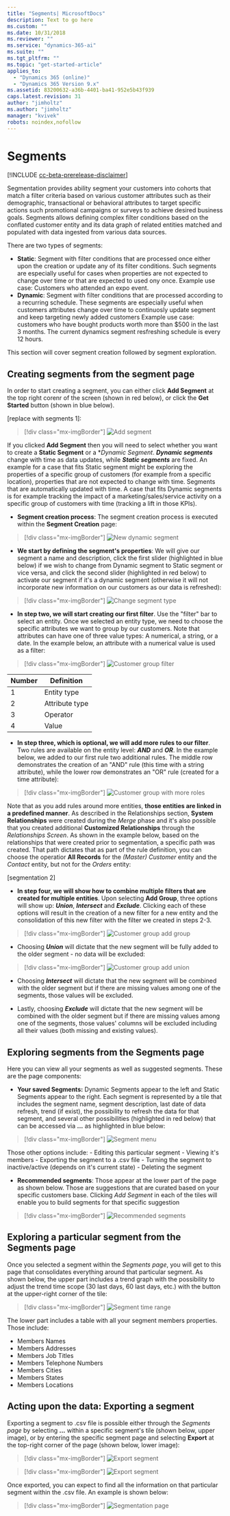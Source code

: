 ```yaml
---
title: "Segments| MicrosoftDocs"
description: Text to go here
ms.custom: ""
ms.date: 10/31/2018
ms.reviewer: ""
ms.service: "dynamics-365-ai"
ms.suite: ""
ms.tgt_pltfrm: ""
ms.topic: "get-started-article"
applies_to: 
  - "Dynamics 365 (online)"
  - "Dynamics 365 Version 9.x"
ms.assetid: 83200632-a36b-4401-ba41-952e5b43f939
caps.latest.revision: 31
author: "jimholtz"
ms.author: "jimholtz"
manager: "kvivek"
robots: noindex,nofollow
---
```

# Segments

[!INCLUDE [cc-beta-prerelease-disclaimer](../includes/cc-beta-prerelease-disclaimer.md)]

Segmentation provides ability segment your customers into cohorts that match a filter criteria based on various customer attributes such as their demographic, transactional or behavioral attributes to target specific actions such promotional campaigns or surveys to achieve desired business goals. Segments allows defining complex filter conditions based on the conflated customer entity and its data graph of related entities matched and populated with data ingested from various data sources. 

There are two types of segments:

- **Static**: Segment with filter conditions that are processed once either upon the creation or update any of its filter conditions. Such segments are especially useful for cases when properties are not expected to change over time or that are expected to used ony once. Example use case: Customers who attended an expo event. 
- **Dynamic**: Segment with filter conditions that are processed according to a recurring schedule. These segments are especially useful when customers attributes change over time to continuosly update segment and keep targeting newly added customers   Example use case: customers who have bought products worth more than $500 in the last 3 months. The current dynamics segment resfreshing schedule is every 12 hours.

This section will cover segment creation followed by segment exploration.

## Creating segments from the segment page
In order to start creating a segment, you can either click **Add Segment** at the top right corenr of the screen (shown in red below), or click the **Get Started** button (shown in blue below).

[replace with segments 1]:
> [!div class="mx-imgBorder"] 
> ![](media/add-segment-full.png "Add segment")

If you clicked **Add Segment** then you will need to select whether you want to create a **Static Segment** or a **Dynamic Segment*. ***Dynamic segments*** change with time as data updates, while ***Static segments*** are fixed. An example for a case that fits Static segment might be exploring the properties of a specific group of customers (for example from a specific location), properties that are not expected to change with time. Segments that are automatically updated with time. A case that fits Dynamic segments is for example tracking the impact of a marketing/sales/service activity on a specific group of customers with time (tracking a lift in those KPIs).

- **Segment creation process**:
The segment creation process is executed within the **Segment Creation** page:

> [!div class="mx-imgBorder"] 
> ![](media/new-dynamic-segment.png "New dynamic segment")

- **We start by defining the segment's properties**: We will give our segment a name and description, click the first slider (highlighted in blue below) if we wish to change from Dynamic segment to Static segment or vice versa, and click the second slider (highlighted in red below) to activate our segment if it's a dynamic segment (otherwise it will not incorporate new information on our customers as our data is refreshed):
     
> [!div class="mx-imgBorder"] 
> ![](media/new-dynamic-segment-hilites.png "Change segment type")
     
- **In step two, we will start creating our first filter**. Use the "filter" bar to select an entity. Once we selected an entity type, we need to choose the specific attributes we want to group by our customers. Note that attributes can have one of three value types: A numerical, a string, or a date. In the example below, an attribute with a numerical value is used as a filter:
     
> [!div class="mx-imgBorder"] 
> ![](media/customer-group-numbers.png "Customer group filter")

|Number |Definition  |
|---------|---------|
|1     |Entity type         |
|2     |Attribute type         |
|3    |Operator         |
|4    |Value         |

     
- **In step three, which is optional, we will add more rules to our filter**. Two rules are available on the entity level: 
     ***AND*** and ***OR***. In the example below, we added to our first rule two additional rules. The middle row demonstrates the 
     creation of an "AND" rule (this time with a string attribute), while the lower row demonstrates an "OR" rule (created for a time 
     attribute):
     
> [!div class="mx-imgBorder"] 
> ![](media/customer-group-more-roles.png "Customer group with more roles")

Note that as you add rules around more entities, **those entities are linked in a predefined manner**. As described in the Relationships section, **System Relationships** were created during the *Merge* phase and it's also possible that you created additional **Customized Relationships** through the *Relationships Screen*. As shown in the example below, based on the relationships that were created prior to segmentation, a specific path was created. That path dictates that as part of the rule definition, you can choose the operatior **All Records** for the *(Master) Customer* entity and the *Contact* entity, but not for the *Orders* entity:

[segmentation 2]

- **In step four, we will show how to combine multiple filters that are created for multiple entities**. Upon selecting **Add Group**, three options will show up: ***Union***, ***Intersect*** and ***Exclude***. Clicking each of these options will result in the creation of a new filter for a new entity and the consolidation of this new filter with the filter we created in steps 2-3. 
   
> [!div class="mx-imgBorder"] 
> ![](media/customer-group-add-group.png "Customer group add group")
   
  - Choosing ***Union*** will dictate that the new segment will be fully added to the older segment - no data will be excluded:
       
  > [!div class="mx-imgBorder"] 
  > ![](media/customer-group-union.png "Customer group add union")

  - Choosing ***Intersect*** will dictate that the new segment will be combined with the older segment but if there are missing values among one of the segments, those values will be excluded.

  - Lastly, choosing ***Exclude*** will dictate that the new segment will be combined with the older segment but if there are missing values among one of the segments, those values' columns will be excluded including all their values (both missing and existing values).

## Exploring segments from the Segments page
Here you can view all your segments as well as suggested segments. These are the page components:
- **Your saved Segments:** Dynamic Segments appear to the left and Static Segments appear to the right. Each segment is represented by a tile that includes the segment name, segment description, last date of data refresh, trend (if exist), the possibility to refresh the data for that segment, and several other possibilities (highlighted in red below) that can be accessed via  <b>...</b> as highlighted in blue below:

> [!div class="mx-imgBorder"] 
> ![](media/segment-menu-hilite.png "Segment menu")

Those other options include:
    - Editing this particular segment
    - Viewing it's members
    - Exporting the segment to a .csv file
    - Turning the segment to inactive/active (depends on it's current state)
    - Deleting the segment
    
- **Recommended segments**: Those appear at the lower part of the page as shown below. Those are suggestions that are curated based on your specific customers base. Clicking *Add Segment* in each of the tiles will enable you to build segments for that specific suggestion

> [!div class="mx-imgBorder"] 
> ![](media/recommended-segments.png "Recommended segments")

## Exploring a particular segment from the Segments page
Once you selected a segment within the *Segments page*, you will get to this page that consolidates everything around that particular segment. As shown below, the upper part includes a trend graph with the possibility to adjust the trend time scope (30 last days, 60 last days, etc.) with the button at the upper-right corner of the tile:

> [!div class="mx-imgBorder"] 
> ![](media/segment-time-range.png "Segment time range")

The lower part includes a table with all your segment members properties. Those include: 
- Members Names
- Members Addresses
- Members Job Titles
- Members Telephone Numbers
- Members Cities
- Members States
- Members Locations

## Acting upon the data: Exporting a segment
Exporting a segment to .csv file is possible either through the *Segments page* by selecting <b>...</b> within a specific segment's tile (shown below, upper image), or by entering the specific segment page and selecting **Export** at the top-right corner of the page (shown below, lower image):

> [!div class="mx-imgBorder"] 
> ![](media/segment-menu-export.png "Export segment")

> [!div class="mx-imgBorder"] 
> ![](media/segment-menu-export-top.png "Export segment")

Once exported, you can expect to find all the information on that particular segment within the .csv file. An example is shown below:

> [!div class="mx-imgBorder"] 
> ![](media/segmentation-page.png "Segmentation page")
